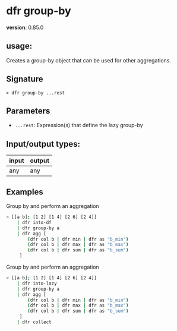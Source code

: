 # dfr group-by

**version**: 0.85.0

## **usage**:

Creates a group-by object that can be used for other aggregations.

## Signature

`> dfr group-by ...rest`

## Parameters

- `...rest`: Expression(s) that define the lazy group-by

## Input/output types:

| input | output |
| ----- | ------ |
| any   | any    |

## Examples

Group by and perform an aggregation

```bash
> [[a b]; [1 2] [1 4] [2 6] [2 4]]
    | dfr into-df
    | dfr group-by a
    | dfr agg [
        (dfr col b | dfr min | dfr as "b_min")
        (dfr col b | dfr max | dfr as "b_max")
        (dfr col b | dfr sum | dfr as "b_sum")
     ]
```

Group by and perform an aggregation

```bash
> [[a b]; [1 2] [1 4] [2 6] [2 4]]
    | dfr into-lazy
    | dfr group-by a
    | dfr agg [
        (dfr col b | dfr min | dfr as "b_min")
        (dfr col b | dfr max | dfr as "b_max")
        (dfr col b | dfr sum | dfr as "b_sum")
     ]
    | dfr collect
```
